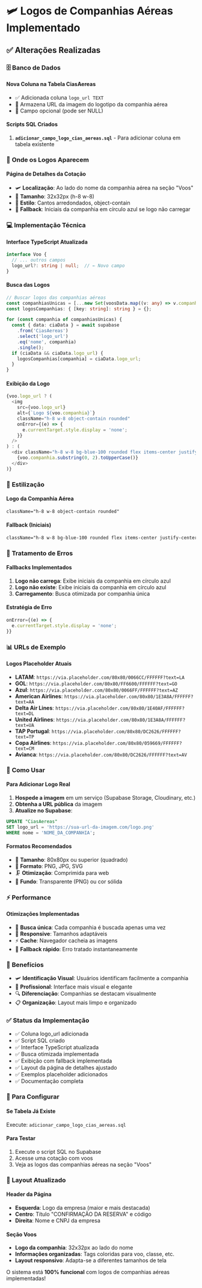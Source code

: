 # 🛩️ Logos de Companhias Aéreas Implementado

## ✅ Alterações Realizadas

### 🗄️ **Banco de Dados**

#### **Nova Coluna na Tabela CiasAereas**
- ✅ Adicionada coluna `logo_url TEXT` 
- 📝 Armazena URL da imagem do logotipo da companhia aérea
- 🔧 Campo opcional (pode ser NULL)

#### **Scripts SQL Criados**
1. **`adicionar_campo_logo_cias_aereas.sql`** - Para adicionar coluna em tabela existente

### 🎯 **Onde os Logos Aparecem**

#### **Página de Detalhes da Cotação**
- 🛩️ **Localização**: Ao lado do nome da companhia aérea na seção "Voos"
- 📏 **Tamanho**: 32x32px (h-8 w-8)
- 🎨 **Estilo**: Cantos arredondados, object-contain
- 🔄 **Fallback**: Iniciais da companhia em círculo azul se logo não carregar

### 💻 **Implementação Técnica**

#### **Interface TypeScript Atualizada**
```typescript
interface Voo {
  // ... outros campos
  logo_url?: string | null;  // ← Novo campo
}
```

#### **Busca das Logos**
```typescript
// Buscar logos das companhias aéreas
const companhiasUnicas = [...new Set(voosData.map((v: any) => v.companhia))];
const logosCompanhias: { [key: string]: string } = {};

for (const companhia of companhiasUnicas) {
  const { data: ciaData } = await supabase
    .from('CiasAereas')
    .select('logo_url')
    .eq('nome', companhia)
    .single();
  if (ciaData && ciaData.logo_url) {
    logosCompanhias[companhia] = ciaData.logo_url;
  }
}
```

#### **Exibição da Logo**
```typescript
{voo.logo_url ? (
  <img 
    src={voo.logo_url} 
    alt={`Logo ${voo.companhia}`} 
    className="h-8 w-8 object-contain rounded"
    onError={(e) => {
      e.currentTarget.style.display = 'none';
    }}
  />
) : (
  <div className="h-8 w-8 bg-blue-100 rounded flex items-center justify-center text-blue-600 text-xs font-bold">
    {voo.companhia.substring(0, 2).toUpperCase()}
  </div>
)}
```

### 🎨 **Estilização**

#### **Logo da Companhia Aérea**
```css
className="h-8 w-8 object-contain rounded"
```

#### **Fallback (Iniciais)**
```css
className="h-8 w-8 bg-blue-100 rounded flex items-center justify-center text-blue-600 text-xs font-bold"
```

### 🔄 **Tratamento de Erros**

#### **Fallbacks Implementados**
1. **Logo não carrega**: Exibe iniciais da companhia em círculo azul
2. **Logo não existe**: Exibe iniciais da companhia em círculo azul
3. **Carregamento**: Busca otimizada por companhia única

#### **Estratégia de Erro**
```javascript
onError={(e) => {
  e.currentTarget.style.display = 'none';
}}
```

### 📊 **URLs de Exemplo**

#### **Logos Placeholder Atuais**
- **LATAM**: `https://via.placeholder.com/80x80/0066CC/FFFFFF?text=LA`
- **GOL**: `https://via.placeholder.com/80x80/FF6600/FFFFFF?text=GO`
- **Azul**: `https://via.placeholder.com/80x80/0066FF/FFFFFF?text=AZ`
- **American Airlines**: `https://via.placeholder.com/80x80/1E3A8A/FFFFFF?text=AA`
- **Delta Air Lines**: `https://via.placeholder.com/80x80/1E40AF/FFFFFF?text=DL`
- **United Airlines**: `https://via.placeholder.com/80x80/1E3A8A/FFFFFF?text=UA`
- **TAP Portugal**: `https://via.placeholder.com/80x80/DC2626/FFFFFF?text=TP`
- **Copa Airlines**: `https://via.placeholder.com/80x80/059669/FFFFFF?text=CM`
- **Avianca**: `https://via.placeholder.com/80x80/DC2626/FFFFFF?text=AV`

### 🚀 **Como Usar**

#### **Para Adicionar Logo Real**
1. **Hospede a imagem** em um serviço (Supabase Storage, Cloudinary, etc.)
2. **Obtenha a URL pública** da imagem
3. **Atualize no Supabase**:
```sql
UPDATE "CiasAereas" 
SET logo_url = 'https://sua-url-da-imagem.com/logo.png'
WHERE nome = 'NOME_DA_COMPANHIA';
```

#### **Formatos Recomendados**
- 📏 **Tamanho**: 80x80px ou superior (quadrado)
- 📁 **Formato**: PNG, JPG, SVG
- 🗜️ **Otimização**: Comprimida para web
- 🎨 **Fundo**: Transparente (PNG) ou cor sólida

### ⚡ **Performance**

#### **Otimizações Implementadas**
- 🔄 **Busca única**: Cada companhia é buscada apenas uma vez
- 📱 **Responsive**: Tamanhos adaptáveis
- ⚡ **Cache**: Navegador cacheia as imagens
- 🔧 **Fallback rápido**: Erro tratado instantaneamente

### 🎯 **Benefícios**

- 🛩️ **Identificação Visual**: Usuários identificam facilmente a companhia
- 💼 **Profissional**: Interface mais visual e elegante
- 🔍 **Diferenciação**: Companhias se destacam visualmente
- 📋 **Organização**: Layout mais limpo e organizado

### ✅ **Status da Implementação**

- ✅ Coluna logo_url adicionada
- ✅ Script SQL criado
- ✅ Interface TypeScript atualizada
- ✅ Busca otimizada implementada
- ✅ Exibição com fallback implementada
- ✅ Layout da página de detalhes ajustado
- ✅ Exemplos placeholder adicionados
- ✅ Documentação completa

### 🔧 **Para Configurar**

#### **Se Tabela Já Existe**
Execute: `adicionar_campo_logo_cias_aereas.sql`

#### **Para Testar**
1. Execute o script SQL no Supabase
2. Acesse uma cotação com voos
3. Veja as logos das companhias aéreas na seção "Voos"

### 🎨 **Layout Atualizado**

#### **Header da Página**
- **Esquerda**: Logo da empresa (maior e mais destacada)
- **Centro**: Título "CONFIRMAÇÃO DA RESERVA" e código
- **Direita**: Nome e CNPJ da empresa

#### **Seção Voos**
- **Logo da companhia**: 32x32px ao lado do nome
- **Informações organizadas**: Tags coloridas para voo, classe, etc.
- **Layout responsivo**: Adapta-se a diferentes tamanhos de tela

O sistema está **100% funcional** com logos de companhias aéreas implementadas! 